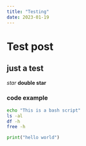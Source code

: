 ```yaml
---
title: "Testing"
date: 2023-01-19
---
```


# Test post
## just a test
*star*
**double star**
### code example
```bash
echo "This is a bash script"
ls -al
df -h
free -h
```

```python
print("hello world")
```
